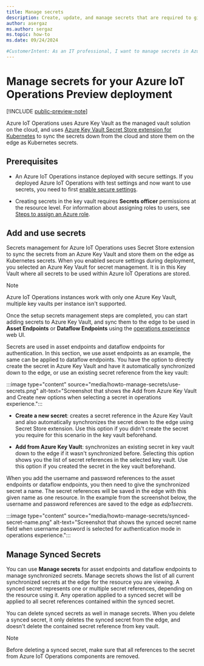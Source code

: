 ```yaml
---
title: Manage secrets 
description: Create, update, and manage secrets that are required to give your Arc-enabled Kubernetes cluster access to Azure resources.
author: asergaz
ms.author: sergaz
ms.topic: how-to
ms.date: 09/24/2024

#CustomerIntent: As an IT professional, I want to manage secrets in Azure IoT Operations, by leveraging Key Vault and Azure Secrete Store to sync the secrets down from the cloud and store them on the edge as Kubernetes secrets.
---
```


# Manage secrets for your Azure IoT Operations Preview deployment

[!INCLUDE [public-preview-note](../includes/public-preview-note.md)]

Azure IoT Operations uses Azure Key Vault as the managed vault solution on the cloud, and uses [Azure Key Vault Secret Store extension for Kubernetes](/azure/azure-arc/kubernetes/secret-store-extension) to sync the secrets down from the cloud and store them on the edge as Kubernetes secrets.

## Prerequisites

* An Azure IoT Operations instance deployed with secure settings. If you deployed Azure IoT Operations with test settings and now want to use secrets, you need to first [enable secure settings](./howto-enable-secure-settings.md).

* Creating secrets in the key vault requires **Secrets officer** permissions at the resource level. For information about assigning roles to users, see [Steps to assign an Azure role](../../role-based-access-control/role-assignments-steps.md).

## Add and use secrets

Secrets management for Azure IoT Operations uses Secret Store extension to sync the secrets from an Azure Key Vault and store them on the edge as Kubernetes secrets. When you enabled secure settings during deployment, you selected an Azure Key Vault for secret management. It is in this Key Vault where all secrets to be used within Azure IoT Operations are stored. 

> [!NOTE]
> Azure IoT Operations instances work with only one Azure Key Vault, multiple key vaults per instance isn't supported.

Once the setup secrets management steps are completed, you can start adding secrets to Azure Key Vault, and sync them to the edge to be used in **Asset Endpoints** or **Dataflow Endpoints** using the [operations experience](https://iotoperations.azure.com) web UI.

Secrets are used in asset endpoints and dataflow endpoints for authentication. In this section, we use asset endpoints as an example, the same can be applied to dataflow endpoints. You have the option to directly create the secret in Azure Key Vault and have it automatically synchronized down to the edge, or use an existing secret reference from the key vault:

:::image type="content" source="media/howto-manage-secrets/use-secrets.png" alt-text="Screenshot that shows the Add from Azure Key Vault and Create new options when selecting a secret in operations experience.":::

- **Create a new secret**: creates a secret reference in the Azure Key Vault and also automatically synchronizes the secret down to the edge using Secret Store extension. Use this option if you didn't create the secret you require for this scenario in the key vault beforehand. 

- **Add from Azure Key Vault**: synchronizes an existing secret in key vault down to the edge if it wasn't synchronized before. Selecting this option shows you the list of secret references in the selected key vault. Use this option if you created the secret in the key vault beforehand.

When you add the username and password references to the asset endpoints or dataflow endpoints, you then need to give the synchronized secret a name. The secret references will be saved in the edge with this given name as one resource. In the example from the screenshot below, the username and password references are saved to the edge as *edp1secrets*.

:::image type="content" source="media/howto-manage-secrets/synced-secret-name.png" alt-text="Screenshot that shows the synced secret name field when username password is selected for authentication mode in operations experience.":::

## Manage Synced Secrets

You can use **Manage secrets** for asset endpoints and dataflow endpoints to manage synchronized secrets. Manage secrets shows the list of all current synchronized secrets at the edge for the resource you are viewing. A synced secret represents one or multiple secret references, depending on the resource using it. Any operation applied to a synced secret will be applied to all secret references contained within the synced secret. 

You can delete synced secrets as well in manage secrets. When you delete a synced secret, it only deletes the synced secret from the edge, and doesn't delete the contained secret reference from key vault. 

> [!NOTE]
> Before deleting a synced secret, make sure that all references to the secret from Azure IoT Operations components are removed.